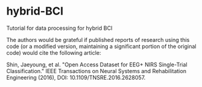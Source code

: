 # hybrid-BCI
Tutorial for data processing for hybrid BCI

The authors would be grateful if published reports of research using this code (or a modified version, maintaining a significant portion of the original code) would cite the following article:

Shin, Jaeyoung, et al. "Open Access Dataset for EEG+ NIRS Single-Trial Classification." IEEE Transactions on Neural Systems and Rehabilitation Engineering (2016), DOI: 10.1109/TNSRE.2016.2628057.
